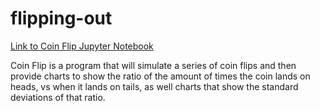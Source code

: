 # flipping-out #

[Link to Coin Flip Jupyter Notebook](https://github.com/conleydg/flipping-out/blob/master/Coin_flip.ipynb)

Coin Flip is a program that will simulate a series of coin flips and then
provide charts to show the ratio of the amount of times the coin lands on heads,
 vs when it lands on tails, as well charts that show the
 standard deviations of that ratio.
